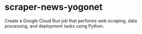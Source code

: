 # scraper-news-yogonet
Create a Google Cloud Run job that performs web scraping, data processing, and deployment tasks using Python.
  